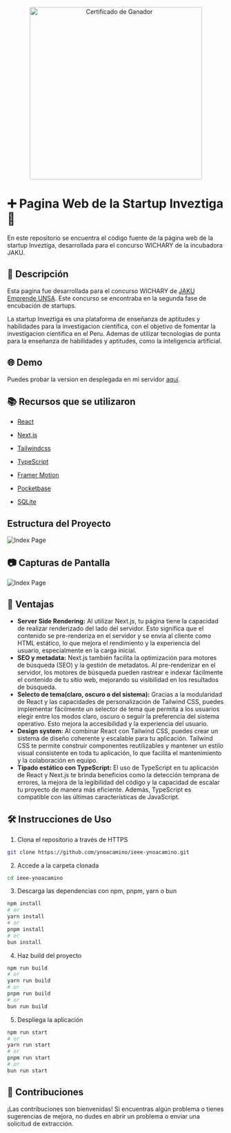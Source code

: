 <div align="center">
<img
src="https://ynoa-uploader.ynoacamino.site/uploads/1738028217_jaku-certificate.webp"
alt="Certificado de Ganador"
width="400px"
>
</div>

# ➕ Pagina Web de la Startup Inveztiga 🚀

En este repositorio se encuentra el código fuente de la página web de la startup Inveztiga, desarrollada para el concurso WICHARY de la incubadora JAKU.

## 🚀 Descripción

Esta pagina fue desarrollada para el concurso WICHARY de [JAKU Emprende UNSA](https://www.facebook.com/jakuemprendeunsa).
Este concurso se encontraba en la segunda fase de encubación de startups.  

La startup Inveztiga es una plataforma de enseñanza de aptitudes y habilidades para la investigacion cientifica, con el objetivo de fomentar la investigacion cientifica en el Peru. Ademas de utilizar tecnologias de punta para la enseñanza de habilidades y aptitudes, como la inteligencia artificial.

## 🌐 Demo

Puedes probar la version en desplegada en mi servidor [aquí](https://inveztiga.ynoacamino.site/).

## 📚 Recursos que se utilizaron

- [React](https://es.react.dev/reference/react)
- [Next.js](https://nextjs.org/docs)
- [Tailwindcss](https://tailwindcss.com/docs/installation)
- [TypeScript](https://www.typescriptlang.org/docs/handbook/typescript-in-5-minutes.html)
- [Framer Motion](https://www.framer.com/motion/)

- [Pocketbase](https://pocketbase.io/docs)
- [SQLite](https://www.sqlite.org/docs.html)

## Estructura del Proyecto
![Index Page](https://ynoa-uploader.ynoacamino.site/uploads/1738040117_Screenshot%20from%202025-01-27%2023-55-03.png)

## 📷 Capturas de Pantalla

![Index Page](https://ynoa-uploader.ynoacamino.site/uploads/1738041237_Pagina%20principal.webp)

## 🎯 Ventajas

- **Server Side Rendering:** Al utilizar Next.js, tu página tiene la capacidad de realizar renderizado del lado del servidor. Esto significa que el contenido se pre-renderiza en el servidor y se envía al cliente como HTML estático, lo que mejora el rendimiento y la experiencia del usuario, especialmente en la carga inicial.
- **SEO y metadata:** Next.js también facilita la optimización para motores de búsqueda (SEO) y la gestión de metadatos. Al pre-renderizar en el servidor, los motores de búsqueda pueden rastrear e indexar fácilmente el contenido de tu sitio web, mejorando su visibilidad en los resultados de búsqueda.
- **Selecto de tema(claro, oscuro o del sistema):** Gracias a la modularidad de React y las capacidades de personalización de Tailwind CSS, puedes implementar fácilmente un selector de tema que permita a los usuarios elegir entre los modos claro, oscuro o seguir la preferencia del sistema operativo. Esto mejora la accesibilidad y la experiencia del usuario.
- **Design system:** Al combinar React con Tailwind CSS, puedes crear un sistema de diseño coherente y escalable para tu aplicación. Tailwind CSS te permite construir componentes reutilizables y mantener un estilo visual consistente en toda tu aplicación, lo que facilita el mantenimiento y la colaboración en equipo.
- **Tipado estático con TypeScript:** El uso de TypeScript en tu aplicación de React y Next.js te brinda beneficios como la detección temprana de errores, la mejora de la legibilidad del código y la capacidad de escalar tu proyecto de manera más eficiente. Además, TypeScript es compatible con las últimas características de JavaScript.


## 🛠️ Instrucciones de Uso

1. Clona el repositorio a través de HTTPS 
```bash
git clone https://github.com/ynoacamino/ieee-ynoacamino.git
```
2. Accede a la carpeta clonada
```bash
cd ieee-ynoacamino
```
3. Descarga las dependencias con npm, pnpm, yarn o bun
```bash
npm install
# or
yarn install
# or
pnpm install
# or
bun install
```
4. Haz build del proyecto
```bash
npm run build
# or
yarn run build
# or
pnpm run build
# or
bun run build
```
5. Despliega la aplicación
```bash
npm run start
# or
yarn run start
# or
pnpm run start
# or
bun run start
```

## 🤖 Contribuciones

¡Las contribuciones son bienvenidas! Si encuentras algún problema o tienes sugerencias de mejora, no dudes en abrir un problema o enviar una solicitud de extracción.
